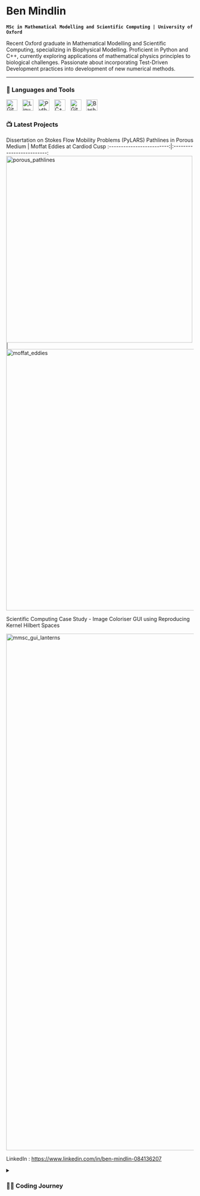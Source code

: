 # Ben Mindlin

**`MSc in Mathematical Modelling and Scientific Computing | University of Oxford`**

Recent Oxford graduate in Mathematical Modelling and Scientific Computing, specializing in Biophysical Modelling.
Proficient in Python and C++, currently exploring applications of mathematical physics principles to biological challenges.
Passionate about incorporating Test-Driven Development practices into development of new numerical methods.

---

### 🧰 Languages and Tools

<img align="left" alt="Git" width="30px" style="padding-right:10px;" src="https://cdn.jsdelivr.net/gh/devicons/devicon/icons/git/git-original.svg" />
<img align="left" alt="Linux" width="30px" style="padding-right:10px;" src="https://cdn.jsdelivr.net/gh/devicons/devicon/icons/linux/linux-original.svg" />
<img align="left" alt="Python" width="30px" style="padding-right:10px;" src="https://cdn.jsdelivr.net/gh/devicons/devicon/icons/python/python-plain.svg" />
<img align="left" alt="C++" width="30px" style="padding-right:10px;" src="https://cdn.jsdelivr.net/gh/devicons/devicon/icons/cplusplus/cplusplus-line.svg" />
<img align="left" alt="GitHub" width="30px" style="padding-right:10px;" src="https://cdn.jsdelivr.net/gh/devicons/devicon/icons/github/github-original.svg" />
<img align="left" alt="Bash" width="30px" style="padding-right:10px;" src="https://cdn.jsdelivr.net/gh/devicons/devicon/icons/bash/bash-original.svg" />
<br />

#

### 📺 Latest Projects
Dissertation on Stokes Flow Mobility Problems (PyLARS)
Pathlines in Porous Medium |  Moffat Eddies at Cardiod Cusp
:-------------------------:|:-------------------------:
<img width="500" alt="porous_pathlines" src="https://github.com/bennm37/bennm37/assets/79370760/f9659d39-1e35-4781-91fd-e3036dd8565e"> | <img width="700" alt="moffat_eddies" src="https://github.com/bennm37/bennm37/assets/79370760/c7882005-aa49-4291-b853-69572d820ae2">

Scientific Computing Case Study - Image Coloriser GUI using Reproducing Kernel Hilbert Spaces

<img width="1383" alt="mmsc_gui_lanterns" src="https://github.com/bennm37/bennm37/assets/79370760/31a94b1b-42ee-4eeb-8980-5aae6f2dca30">

LinkedIn : https://www.linkedin.com/in/ben-mindlin-084136207

<details>
 <summary><h3>👨‍💻 Coding Journey</h3></summary>
I started coding at the age of 10, creating a scientific calculator in scratch (https://scratch.mit.edu/projects/1862622/) and programming my lego robot, before going onto build simple games in Python and solve Project Euler puzzles in secondary school. In sixth form I developed a simple interface to keep track of the stats of opponents in online poker games in real time, and implemented algorithms to play mastermind and solve sudokus. My BSc in Mathematics at Bristol exposed me to the world of scientific computing and agent based models: I co-developed optimised C++ code to simulate epithelial cell dynamics, analysed the stastical behaviour of 3D vicsek simulations in Python and taught Mathematical Programming using Jupyter notebooks. My MSc in Mathematical Modelling and Scientific Computing at Oxford develped my skills in Test Driven Development, Numerical Methods, High Performance Computing and GUI development and I'm conintuing to work on these skills in solo side projects. 
 

